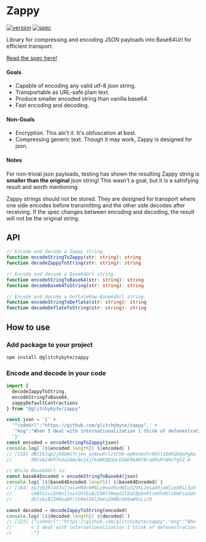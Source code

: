 # Zappy

[![version](https://img.shields.io/badge/version-2.1.0-dodgerblue)](https://github.com/GlitchyByte/zappy/releases/tag/v2.1.0)
[![spec](https://img.shields.io/badge/spec-2.0.0-palegreen)](https://github.com/GlitchyByte/zappy/blob/v2.1.0/SPEC.md)

Library for compressing and encoding JSON payloads into Base64Url
for efficient transport.

[Read the spec here!](https://github.com/GlitchyByte/zappy/blob/v2.1.0/SPEC.md)

#### Goals

* Capable of encoding any valid utf-8 json string.
* Transportable as URL-safe plain text.
* Produce smaller encoded string than vanilla base64.
* Fast encoding and decoding.

#### Non-Goals

* Encryption. This ain't it. It's obfuscation at best.
* Compressing generic text. Though it may work, Zappy is designed for json.

#### Notes

For non-trivial json payloads, testing has shown the resulting Zappy
string is **smaller than the original** json string! This wasn't a goal,
but it is a satisfying result and worth mentioning.

Zappy strings should not be stored. They are designed for transport
where one side encodes before transmitting and the other side decodes
after receiving. If the spec changes between encoding and decoding,
the result will not be the original string.

## API

```ts
// Encode and decode a Zappy string.
function encodeStringToZappy(str: string): string
function decodeZappyToString(str: string): string

// Encode and decode a Base64Url string.
function encodeStringToBase64(str: string): string
function decodeBase64ToString(str: string): string

// Encode and decode a DeflateRaw-Base64Url string.
function encodeStringToDeflate(str: string): string
function decodeDeflateToString(str: string): string
```

## How to use

### Add package to your project

```bash
npm install @glitchybyte/zappy
```

### Encode and decode in your code

```ts
import {
  decodeZappyToString,
  encodeStringToBase64,
  zappyDefaultContractions
} from "@glitchybyte/zappy"

const json = '{' +
  '"codeUrl":"https://github.com/glitchybyte/zappy",' +
  '"msg":"When I deal with internationalization I think of defenestration."' +
  '}'
const encoded = encodeStringToZappy(json)
console.log(`[${encoded.length}] ${encoded}`)
// [118] dNCI6JqpJjK8bWS7cjew_azBuwOvlztCH6-mpWznmzhrKb5l10AKQDQoPgAa
//       XBCoA24Kh7e3aIAmcNuIXjFk4AKQDXpLESAE9GAN7BrqORuRrW4nTg52_A

// While Base64Url is:
const base64Encoded = encodeStringToBase64(json)
console.log(`[${base64Encoded.length}] ${base64Encoded}`)
// [164] eyJjb2RlVXJsIjoiaHR0cHM6Ly9naXRodWIuY29tL2dsaXRjaHlieXRlL3ph
//       cHB5IiwibXNnIjoiV2hlbiBJIGRlYWwgd2l0aCBpbnRlcm5hdGlvbmFsaXph
//       dGlvbiBJIHRoaW5rIG9mIGRlZmVuZXN0cmF0aW9uLiJ9

const decoded = decodeZappyToString(encoded)
console.log(`[${decoded.length}] ${decoded}`)
// [123] {"codeUrl":"https://github.com/glitchybyte/zappy","msg":"Whe
//       n I deal with internationalization I think of defenestration
//       ."}
```
